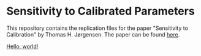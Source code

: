 # Sensitivity to Calibrated Parameters

This repository contains the replication files for the paper "Sensitivity to Calibration" by Thomas H. Jørgensen. 
The paper can be found [here](https://www.ifs.org.uk/uploads/CWP1620-Sensitivity-to-Calibrated-Parameters.pdf).

<a href="https://www.ifs.org.uk/uploads/CWP1620-Sensitivity-to-Calibrated-Parameters.pdf" target="_blank">Hello, world!</a>
